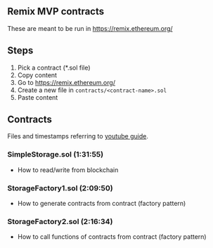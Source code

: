 ## Remix MVP contracts

These are meant to be run in https://remix.ethereum.org/

## Steps
1. Pick a contract (*.sol file)
2. Copy content
3. Go to https://remix.ethereum.org/
4. Create a new file in ``contracts/<contract-name>.sol``
5. Paste content

## Contracts
 Files and timestamps referring to [youtube guide](https://www.youtube.com/watch?v=M576WGiDBdQ&ab_channel=freeCodeCamp.org).

### SimpleStorage.sol (1:31:55)
- How to read/write from blockchain

### StorageFactory1.sol (2:09:50)
- How to generate contracts from contract (factory pattern)

### StorageFactory2.sol (2:16:34)
- How to call functions of contracts from contract (factory pattern)
